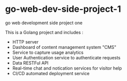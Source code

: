 # go-web-dev-side-project-1
go web development side project one

This is a Golang project and includes :

- HTTP server
- Dashboard of content management system "CMS"
- Service to capture usage analytics
- User Authentication service to authenticate requests 
- Data RESTFul API 
- Real-time chat and notication services for visitor help 
- CI/CD automated deployment service
